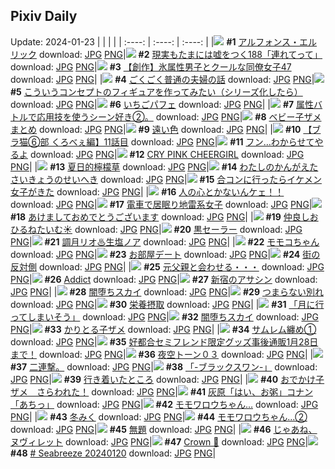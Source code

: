 ## Pixiv Daily
Update: 2024-01-23
|      |      |      |
| :----: | :----: | :----: |
|![](https://pixiv.microyu.workers.dev/c/240x480/img-master/img/2024/01/21/00/00/52/115339349_p0_master1200.jpg) **#1** [アルフォンス・エルリック](https://www.pixiv.net/artworks/115339349) download: [JPG](https://pixiv.microyu.workers.dev/img-original/img/2024/01/21/00/00/52/115339349_p0.jpg) [PNG](https://pixiv.microyu.workers.dev/img-original/img/2024/01/21/00/00/52/115339349_p0.png)|![](https://pixiv.microyu.workers.dev/c/240x480/img-master/img/2024/01/21/18/00/07/115359933_p0_master1200.jpg) **#2** [現実もたまには嘘をつく188「連れてって」](https://www.pixiv.net/artworks/115359933) download: [JPG](https://pixiv.microyu.workers.dev/img-original/img/2024/01/21/18/00/07/115359933_p0.jpg) [PNG](https://pixiv.microyu.workers.dev/img-original/img/2024/01/21/18/00/07/115359933_p0.png)|![](https://pixiv.microyu.workers.dev/c/240x480/img-master/img/2024/01/22/00/06/47/115373372_p0_master1200.jpg) **#3** [【創作】氷属性男子とクールな同僚女子47](https://www.pixiv.net/artworks/115373372) download: [JPG](https://pixiv.microyu.workers.dev/img-original/img/2024/01/22/00/06/47/115373372_p0.jpg) [PNG](https://pixiv.microyu.workers.dev/img-original/img/2024/01/22/00/06/47/115373372_p0.png)|
|![](https://pixiv.microyu.workers.dev/c/240x480/img-master/img/2024/01/22/12/45/45/115353627_p0_master1200.jpg) **#4** [ごくごく普通の夫婦の話](https://www.pixiv.net/artworks/115353627) download: [JPG](https://pixiv.microyu.workers.dev/img-original/img/2024/01/22/12/45/45/115353627_p0.jpg) [PNG](https://pixiv.microyu.workers.dev/img-original/img/2024/01/22/12/45/45/115353627_p0.png)|![](https://pixiv.microyu.workers.dev/c/240x480/img-master/img/2024/01/22/00/01/07/115372940_p0_master1200.jpg) **#5** [こういうコンセプトのフィギュアを作ってみたい（シリーズ化したら）](https://www.pixiv.net/artworks/115372940) download: [JPG](https://pixiv.microyu.workers.dev/img-original/img/2024/01/22/00/01/07/115372940_p0.jpg) [PNG](https://pixiv.microyu.workers.dev/img-original/img/2024/01/22/00/01/07/115372940_p0.png)|![](https://pixiv.microyu.workers.dev/c/240x480/img-master/img/2024/01/21/20/30/03/115364743_p0_master1200.jpg) **#6** [いちごパフェ](https://www.pixiv.net/artworks/115364743) download: [JPG](https://pixiv.microyu.workers.dev/img-original/img/2024/01/21/20/30/03/115364743_p0.jpg) [PNG](https://pixiv.microyu.workers.dev/img-original/img/2024/01/21/20/30/03/115364743_p0.png)|
|![](https://pixiv.microyu.workers.dev/c/240x480/img-master/img/2024/01/22/11/32/13/115383454_p0_master1200.jpg) **#7** [属性バトルで応用技を使うシーン好き②。](https://www.pixiv.net/artworks/115383454) download: [JPG](https://pixiv.microyu.workers.dev/img-original/img/2024/01/22/11/32/13/115383454_p0.jpg) [PNG](https://pixiv.microyu.workers.dev/img-original/img/2024/01/22/11/32/13/115383454_p0.png)|![](https://pixiv.microyu.workers.dev/c/240x480/img-master/img/2024/01/21/21/10/02/115366107_p0_master1200.jpg) **#8** [ベビー子ザメまとめ](https://www.pixiv.net/artworks/115366107) download: [JPG](https://pixiv.microyu.workers.dev/img-original/img/2024/01/21/21/10/02/115366107_p0.jpg) [PNG](https://pixiv.microyu.workers.dev/img-original/img/2024/01/21/21/10/02/115366107_p0.png)|![](https://pixiv.microyu.workers.dev/c/240x480/img-master/img/2024/01/21/00/00/59/115339367_p0_master1200.jpg) **#9** [遠い色](https://www.pixiv.net/artworks/115339367) download: [JPG](https://pixiv.microyu.workers.dev/img-original/img/2024/01/21/00/00/59/115339367_p0.jpg) [PNG](https://pixiv.microyu.workers.dev/img-original/img/2024/01/21/00/00/59/115339367_p0.png)|
|![](https://pixiv.microyu.workers.dev/c/240x480/img-master/img/2024/01/22/18/52/03/115391184_p0_master1200.jpg) **#10** [【ブラ猫⑥部 くろべぇ編】11話目](https://www.pixiv.net/artworks/115391184) download: [JPG](https://pixiv.microyu.workers.dev/img-original/img/2024/01/22/18/52/03/115391184_p0.jpg) [PNG](https://pixiv.microyu.workers.dev/img-original/img/2024/01/22/18/52/03/115391184_p0.png)|![](https://pixiv.microyu.workers.dev/c/240x480/img-master/img/2024/01/21/19/17/02/115362373_p0_master1200.jpg) **#11** [フン…わからせてやるよ](https://www.pixiv.net/artworks/115362373) download: [JPG](https://pixiv.microyu.workers.dev/img-original/img/2024/01/21/19/17/02/115362373_p0.jpg) [PNG](https://pixiv.microyu.workers.dev/img-original/img/2024/01/21/19/17/02/115362373_p0.png)|![](https://pixiv.microyu.workers.dev/c/240x480/img-master/img/2024/01/22/00/25/02/115372982_p0_master1200.jpg) **#12** [CRY PINK CHEERGIRL](https://www.pixiv.net/artworks/115372982) download: [JPG](https://pixiv.microyu.workers.dev/img-original/img/2024/01/22/00/25/02/115372982_p0.jpg) [PNG](https://pixiv.microyu.workers.dev/img-original/img/2024/01/22/00/25/02/115372982_p0.png)|
|![](https://pixiv.microyu.workers.dev/c/240x480/img-master/img/2024/01/21/00/01/09/115339390_p0_master1200.jpg) **#13** [夏日的檸檬草](https://www.pixiv.net/artworks/115339390) download: [JPG](https://pixiv.microyu.workers.dev/img-original/img/2024/01/21/00/01/09/115339390_p0.jpg) [PNG](https://pixiv.microyu.workers.dev/img-original/img/2024/01/21/00/01/09/115339390_p0.png)|![](https://pixiv.microyu.workers.dev/c/240x480/img-master/img/2024/01/21/07/21/12/115346933_p0_master1200.jpg) **#14** [わたしのかんがえたさいきょうのせいへき](https://www.pixiv.net/artworks/115346933) download: [JPG](https://pixiv.microyu.workers.dev/img-original/img/2024/01/21/07/21/12/115346933_p0.jpg) [PNG](https://pixiv.microyu.workers.dev/img-original/img/2024/01/21/07/21/12/115346933_p0.png)|![](https://pixiv.microyu.workers.dev/c/240x480/img-master/img/2024/01/22/21/34/43/115395780_p0_master1200.jpg) **#15** [合コンに行ったらイケメン女子がきた](https://www.pixiv.net/artworks/115395780) download: [JPG](https://pixiv.microyu.workers.dev/img-original/img/2024/01/22/21/34/43/115395780_p0.jpg) [PNG](https://pixiv.microyu.workers.dev/img-original/img/2024/01/22/21/34/43/115395780_p0.png)|
|![](https://pixiv.microyu.workers.dev/c/240x480/img-master/img/2024/01/21/21/55/35/115367886_p0_master1200.jpg) **#16** [人の心とかないんケェ！！](https://www.pixiv.net/artworks/115367886) download: [JPG](https://pixiv.microyu.workers.dev/img-original/img/2024/01/21/21/55/35/115367886_p0.jpg) [PNG](https://pixiv.microyu.workers.dev/img-original/img/2024/01/21/21/55/35/115367886_p0.png)|![](https://pixiv.microyu.workers.dev/c/240x480/img-master/img/2024/01/21/00/00/17/115339235_p0_master1200.jpg) **#17** [電車で居眠り地雷系女子](https://www.pixiv.net/artworks/115339235) download: [JPG](https://pixiv.microyu.workers.dev/img-original/img/2024/01/21/00/00/17/115339235_p0.jpg) [PNG](https://pixiv.microyu.workers.dev/img-original/img/2024/01/21/00/00/17/115339235_p0.png)|![](https://pixiv.microyu.workers.dev/c/240x480/img-master/img/2024/01/21/00/00/13/115339215_p0_master1200.jpg) **#18** [あけましておめでとうございます](https://www.pixiv.net/artworks/115339215) download: [JPG](https://pixiv.microyu.workers.dev/img-original/img/2024/01/21/00/00/13/115339215_p0.jpg) [PNG](https://pixiv.microyu.workers.dev/img-original/img/2024/01/21/00/00/13/115339215_p0.png)|
|![](https://pixiv.microyu.workers.dev/c/240x480/img-master/img/2024/01/21/21/14/15/115366253_p0_master1200.jpg) **#19** [仲良しおひるねたいむ☀️](https://www.pixiv.net/artworks/115366253) download: [JPG](https://pixiv.microyu.workers.dev/img-original/img/2024/01/21/21/14/15/115366253_p0.jpg) [PNG](https://pixiv.microyu.workers.dev/img-original/img/2024/01/21/21/14/15/115366253_p0.png)|![](https://pixiv.microyu.workers.dev/c/240x480/img-master/img/2024/01/21/00/21/11/115340289_p0_master1200.jpg) **#20** [黒セーラー](https://www.pixiv.net/artworks/115340289) download: [JPG](https://pixiv.microyu.workers.dev/img-original/img/2024/01/21/00/21/11/115340289_p0.jpg) [PNG](https://pixiv.microyu.workers.dev/img-original/img/2024/01/21/00/21/11/115340289_p0.png)|![](https://pixiv.microyu.workers.dev/c/240x480/img-master/img/2024/01/22/00/04/46/115373265_p0_master1200.jpg) **#21** [調月リオ♨生塩ノア](https://www.pixiv.net/artworks/115373265) download: [JPG](https://pixiv.microyu.workers.dev/img-original/img/2024/01/22/00/04/46/115373265_p0.jpg) [PNG](https://pixiv.microyu.workers.dev/img-original/img/2024/01/22/00/04/46/115373265_p0.png)|
|![](https://pixiv.microyu.workers.dev/c/240x480/img-master/img/2024/01/22/00/01/13/115372957_p0_master1200.jpg) **#22** [モモコちゃん](https://www.pixiv.net/artworks/115372957) download: [JPG](https://pixiv.microyu.workers.dev/img-original/img/2024/01/22/00/01/13/115372957_p0.jpg) [PNG](https://pixiv.microyu.workers.dev/img-original/img/2024/01/22/00/01/13/115372957_p0.png)|![](https://pixiv.microyu.workers.dev/c/240x480/img-master/img/2024/01/22/19/37/55/115392320_p0_master1200.jpg) **#23** [お部屋デート](https://www.pixiv.net/artworks/115392320) download: [JPG](https://pixiv.microyu.workers.dev/img-original/img/2024/01/22/19/37/55/115392320_p0.jpg) [PNG](https://pixiv.microyu.workers.dev/img-original/img/2024/01/22/19/37/55/115392320_p0.png)|![](https://pixiv.microyu.workers.dev/c/240x480/img-master/img/2024/01/21/18/37/40/115361139_p0_master1200.jpg) **#24** [街の反対側](https://www.pixiv.net/artworks/115361139) download: [JPG](https://pixiv.microyu.workers.dev/img-original/img/2024/01/21/18/37/40/115361139_p0.jpg) [PNG](https://pixiv.microyu.workers.dev/img-original/img/2024/01/21/18/37/40/115361139_p0.png)|
|![](https://pixiv.microyu.workers.dev/c/240x480/img-master/img/2024/01/21/00/21/25/115340297_p0_master1200.jpg) **#25** [元父親と会わせる・・・](https://www.pixiv.net/artworks/115340297) download: [JPG](https://pixiv.microyu.workers.dev/img-original/img/2024/01/21/00/21/25/115340297_p0.jpg) [PNG](https://pixiv.microyu.workers.dev/img-original/img/2024/01/21/00/21/25/115340297_p0.png)|![](https://pixiv.microyu.workers.dev/c/240x480/img-master/img/2024/01/21/23/37/02/115371890_p0_master1200.jpg) **#26** [Addict](https://www.pixiv.net/artworks/115371890) download: [JPG](https://pixiv.microyu.workers.dev/img-original/img/2024/01/21/23/37/02/115371890_p0.jpg) [PNG](https://pixiv.microyu.workers.dev/img-original/img/2024/01/21/23/37/02/115371890_p0.png)|![](https://pixiv.microyu.workers.dev/c/240x480/img-master/img/2024/01/22/00/24/15/115374004_p0_master1200.jpg) **#27** [新宿のアサシン](https://www.pixiv.net/artworks/115374004) download: [JPG](https://pixiv.microyu.workers.dev/img-original/img/2024/01/22/00/24/15/115374004_p0.jpg) [PNG](https://pixiv.microyu.workers.dev/img-original/img/2024/01/22/00/24/15/115374004_p0.png)|
|![](https://pixiv.microyu.workers.dev/c/240x480/img-master/img/2024/01/21/16/28/45/115357434_p0_master1200.jpg) **#28** [闇堕ちスカイ](https://www.pixiv.net/artworks/115357434) download: [JPG](https://pixiv.microyu.workers.dev/img-original/img/2024/01/21/16/28/45/115357434_p0.jpg) [PNG](https://pixiv.microyu.workers.dev/img-original/img/2024/01/21/16/28/45/115357434_p0.png)|![](https://pixiv.microyu.workers.dev/c/240x480/img-master/img/2024/01/21/18/26/24/115360788_p0_master1200.jpg) **#29** [つまらない別れ](https://www.pixiv.net/artworks/115360788) download: [JPG](https://pixiv.microyu.workers.dev/img-original/img/2024/01/21/18/26/24/115360788_p0.jpg) [PNG](https://pixiv.microyu.workers.dev/img-original/img/2024/01/21/18/26/24/115360788_p0.png)|![](https://pixiv.microyu.workers.dev/c/240x480/img-master/img/2024/01/21/19/52/22/115363411_p0_master1200.jpg) **#30** [栄養摂取](https://www.pixiv.net/artworks/115363411) download: [JPG](https://pixiv.microyu.workers.dev/img-original/img/2024/01/21/19/52/22/115363411_p0.jpg) [PNG](https://pixiv.microyu.workers.dev/img-original/img/2024/01/21/19/52/22/115363411_p0.png)|
|![](https://pixiv.microyu.workers.dev/c/240x480/img-master/img/2024/01/21/20/03/00/115363830_p0_master1200.jpg) **#31** [「月に行ってしまいそう」](https://www.pixiv.net/artworks/115363830) download: [JPG](https://pixiv.microyu.workers.dev/img-original/img/2024/01/21/20/03/00/115363830_p0.jpg) [PNG](https://pixiv.microyu.workers.dev/img-original/img/2024/01/21/20/03/00/115363830_p0.png)|![](https://pixiv.microyu.workers.dev/c/240x480/img-master/img/2024/01/21/17/42/49/115359472_p0_master1200.jpg) **#32** [闇堕ちスカイ](https://www.pixiv.net/artworks/115359472) download: [JPG](https://pixiv.microyu.workers.dev/img-original/img/2024/01/21/17/42/49/115359472_p0.jpg) [PNG](https://pixiv.microyu.workers.dev/img-original/img/2024/01/21/17/42/49/115359472_p0.png)|![](https://pixiv.microyu.workers.dev/c/240x480/img-master/img/2024/01/21/20/54/47/115365515_p0_master1200.jpg) **#33** [かりとる子ザメ](https://www.pixiv.net/artworks/115365515) download: [JPG](https://pixiv.microyu.workers.dev/img-original/img/2024/01/21/20/54/47/115365515_p0.jpg) [PNG](https://pixiv.microyu.workers.dev/img-original/img/2024/01/21/20/54/47/115365515_p0.png)|
|![](https://pixiv.microyu.workers.dev/c/240x480/img-master/img/2024/01/21/18/05/03/115360193_p0_master1200.jpg) **#34** [サムレム纏め①](https://www.pixiv.net/artworks/115360193) download: [JPG](https://pixiv.microyu.workers.dev/img-original/img/2024/01/21/18/05/03/115360193_p0.jpg) [PNG](https://pixiv.microyu.workers.dev/img-original/img/2024/01/21/18/05/03/115360193_p0.png)|![](https://pixiv.microyu.workers.dev/c/240x480/img-master/img/2024/01/21/00/10/00/115339894_p0_master1200.jpg) **#35** [好都合セミフレンド限定グッズ事後通販1月28日まで！](https://www.pixiv.net/artworks/115339894) download: [JPG](https://pixiv.microyu.workers.dev/img-original/img/2024/01/21/00/10/00/115339894_p0.jpg) [PNG](https://pixiv.microyu.workers.dev/img-original/img/2024/01/21/00/10/00/115339894_p0.png)|![](https://pixiv.microyu.workers.dev/c/240x480/img-master/img/2024/01/21/06/00/27/115346051_p0_master1200.jpg) **#36** [夜空トーン０３](https://www.pixiv.net/artworks/115346051) download: [JPG](https://pixiv.microyu.workers.dev/img-original/img/2024/01/21/06/00/27/115346051_p0.jpg) [PNG](https://pixiv.microyu.workers.dev/img-original/img/2024/01/21/06/00/27/115346051_p0.png)|
|![](https://pixiv.microyu.workers.dev/c/240x480/img-master/img/2024/01/21/14/32/37/115352755_p0_master1200.jpg) **#37** [二連撃。](https://www.pixiv.net/artworks/115352755) download: [JPG](https://pixiv.microyu.workers.dev/img-original/img/2024/01/21/14/32/37/115352755_p0.jpg) [PNG](https://pixiv.microyu.workers.dev/img-original/img/2024/01/21/14/32/37/115352755_p0.png)|![](https://pixiv.microyu.workers.dev/c/240x480/img-master/img/2024/01/21/12/18/22/115352027_p0_master1200.jpg) **#38** [「-ブラックスワン-」](https://www.pixiv.net/artworks/115352027) download: [JPG](https://pixiv.microyu.workers.dev/img-original/img/2024/01/21/12/18/22/115352027_p0.jpg) [PNG](https://pixiv.microyu.workers.dev/img-original/img/2024/01/21/12/18/22/115352027_p0.png)|![](https://pixiv.microyu.workers.dev/c/240x480/img-master/img/2024/01/21/18/32/01/115360964_p0_master1200.jpg) **#39** [行き着いたところ](https://www.pixiv.net/artworks/115360964) download: [JPG](https://pixiv.microyu.workers.dev/img-original/img/2024/01/21/18/32/01/115360964_p0.jpg) [PNG](https://pixiv.microyu.workers.dev/img-original/img/2024/01/21/18/32/01/115360964_p0.png)|
|![](https://pixiv.microyu.workers.dev/c/240x480/img-master/img/2024/01/21/21/07/22/115366025_p0_master1200.jpg) **#40** [おでかけ子ザメ　さらわれた！](https://www.pixiv.net/artworks/115366025) download: [JPG](https://pixiv.microyu.workers.dev/img-original/img/2024/01/21/21/07/22/115366025_p0.jpg) [PNG](https://pixiv.microyu.workers.dev/img-original/img/2024/01/21/21/07/22/115366025_p0.png)|![](https://pixiv.microyu.workers.dev/c/240x480/img-master/img/2024/01/21/16/46/52/115357871_p0_master1200.jpg) **#41** [灰原「はい、お粥」コナン「あちっ」](https://www.pixiv.net/artworks/115357871) download: [JPG](https://pixiv.microyu.workers.dev/img-original/img/2024/01/21/16/46/52/115357871_p0.jpg) [PNG](https://pixiv.microyu.workers.dev/img-original/img/2024/01/21/16/46/52/115357871_p0.png)|![](https://pixiv.microyu.workers.dev/c/240x480/img-master/img/2024/01/21/00/40/21/115340899_p0_master1200.jpg) **#42** [モモワロウちゃん…](https://www.pixiv.net/artworks/115340899) download: [JPG](https://pixiv.microyu.workers.dev/img-original/img/2024/01/21/00/40/21/115340899_p0.jpg) [PNG](https://pixiv.microyu.workers.dev/img-original/img/2024/01/21/00/40/21/115340899_p0.png)|
|![](https://pixiv.microyu.workers.dev/c/240x480/img-master/img/2024/01/21/00/25/13/115340424_p0_master1200.jpg) **#43** [冬みく](https://www.pixiv.net/artworks/115340424) download: [JPG](https://pixiv.microyu.workers.dev/img-original/img/2024/01/21/00/25/13/115340424_p0.jpg) [PNG](https://pixiv.microyu.workers.dev/img-original/img/2024/01/21/00/25/13/115340424_p0.png)|![](https://pixiv.microyu.workers.dev/c/240x480/img-master/img/2024/01/21/00/43/52/115340995_p0_master1200.jpg) **#44** [モモワロウちゃん…②](https://www.pixiv.net/artworks/115340995) download: [JPG](https://pixiv.microyu.workers.dev/img-original/img/2024/01/21/00/43/52/115340995_p0.jpg) [PNG](https://pixiv.microyu.workers.dev/img-original/img/2024/01/21/00/43/52/115340995_p0.png)|![](https://pixiv.microyu.workers.dev/c/240x480/img-master/img/2024/01/21/21/31/10/115366925_p0_master1200.jpg) **#45** [無題](https://www.pixiv.net/artworks/115366925) download: [JPG](https://pixiv.microyu.workers.dev/img-original/img/2024/01/21/21/31/10/115366925_p0.jpg) [PNG](https://pixiv.microyu.workers.dev/img-original/img/2024/01/21/21/31/10/115366925_p0.png)|
|![](https://pixiv.microyu.workers.dev/c/240x480/img-master/img/2024/01/21/00/01/14/115339407_p0_master1200.jpg) **#46** [じゃあね、 ヌヴィレット](https://www.pixiv.net/artworks/115339407) download: [JPG](https://pixiv.microyu.workers.dev/img-original/img/2024/01/21/00/01/14/115339407_p0.jpg) [PNG](https://pixiv.microyu.workers.dev/img-original/img/2024/01/21/00/01/14/115339407_p0.png)|![](https://pixiv.microyu.workers.dev/c/240x480/img-master/img/2024/01/22/00/00/21/115372822_p0_master1200.jpg) **#47** [Crown 💠](https://www.pixiv.net/artworks/115372822) download: [JPG](https://pixiv.microyu.workers.dev/img-original/img/2024/01/22/00/00/21/115372822_p0.jpg) [PNG](https://pixiv.microyu.workers.dev/img-original/img/2024/01/22/00/00/21/115372822_p0.png)|![](https://pixiv.microyu.workers.dev/c/240x480/img-master/img/2024/01/21/00/06/52/115339766_p0_master1200.jpg) **#48** [# Seabreeze 20240120](https://www.pixiv.net/artworks/115339766) download: [JPG](https://pixiv.microyu.workers.dev/img-original/img/2024/01/21/00/06/52/115339766_p0.jpg) [PNG](https://pixiv.microyu.workers.dev/img-original/img/2024/01/21/00/06/52/115339766_p0.png)|
